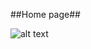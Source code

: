##Home page##

![alt text](https://github.com/[MadhuSuniL]/[eventbrite_frontend]/blob/[master]/use/d1.png?raw=true)

